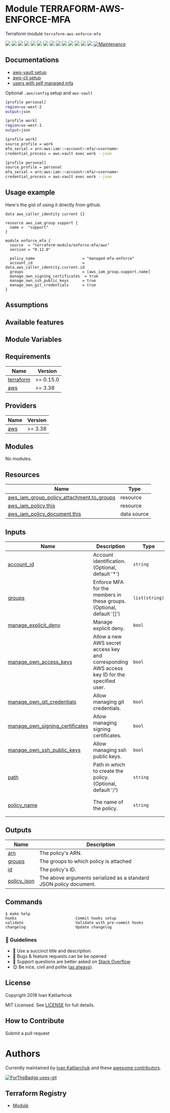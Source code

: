 # Module TERRAFORM-AWS-ENFORCE-MFA

Terraform module `terraform-aws-enforce-mfa`

[![](https://img.shields.io/github/license/terraform-module/terraform-aws-enforce-mfa)](https://github.com/terraform-module/terraform-aws-enforce-mfa)
![](https://img.shields.io/github/v/tag/terraform-module/terraform-aws-enforce-mfa)
[![](https://img.shields.io/github/workflow/status/terraform-module/terraform-aws-enforce-mfa/commit-check/master)](https://github.com/terraform-module/terraform-aws-enforce-mfa/actions?query=is%3Acompleted)
![](https://github.com/terraform-module/terraform-aws-enforce-mfa/workflows/commit-check/badge.svg)
![](https://github.com/terraform-module/terraform-aws-enforce-mfa/workflows/Labeler/badge.svg)
![](https://img.shields.io/issues/github/terraform-module/terraform-aws-enforce-mfa)
![](https://img.shields.io/github/issues/terraform-module/terraform-aws-enforce-mfa)
![](https://img.shields.io/github/issues-closed/terraform-module/terraform-aws-enforce-mfa)
[![](https://img.shields.io/github/languages/code-size/terraform-module/terraform-aws-enforce-mfa)](https://github.com/terraform-module/terraform-aws-enforce-mfa)
[![](https://img.shields.io/github/repo-size/terraform-module/terraform-aws-enforce-mfa)](https://github.com/terraform-module/terraform-aws-enforce-mfa)
![](https://img.shields.io/github/languages/top/terraform-module/terraform-aws-enforce-mfa?color=green&logo=terraform&logoColor=blue)
![](https://img.shields.io/github/commit-activity/m/terraform-module/terraform-aws-enforce-mfa)
![](https://img.shields.io/github/contributors/terraform-module/terraform-aws-enforce-mfa)
![](https://img.shields.io/github/last-commit/terraform-module/terraform-aws-enforce-mfa)
[![Maintenance](https://img.shields.io/badge/Maintenu%3F-oui-green.svg)](https://GitHub.com/terraform-module/terraform-aws-enforce-mfa/graphs/commit-activity)

## Documentations

- [aws-vault setup](https://github.com/99designs/aws-vault)
- [aws-cli setup](https://docs.aws.amazon.com/cli/latest/topic/config-vars.html#sourcing-credentials-from-external-processes)
- [users with self managed mfa](https://docs.aws.amazon.com/IAM/latest/UserGuide/tutorial_users-self-manage-mfa-and-creds.html)

Optional `.aws/config` setup and `aws-vault`

```sh
[profile personal]
region=us-west-2
output=json

[profile work]
region=us-west-1
output=json

[profile work]
source_profile = work
mfa_serial = arn:aws:iam::<account>:mfa/<username>
credential_process = aws-vault exec work --json

[profile personal]
source_profile = personal
mfa_serial = arn:aws:iam::<account>:mfa/<username>
credential_process = aws-vault exec work --json
```

## Usage example

Here's the gist of using it directly from github.

```hcl
data aws_caller_identity current {}

resource aws_iam_group support {
  name =  "support"
}

module enforce_mfa {
  source  = "terraform-module/enforce-mfa/aws"
  version = "0.12.0"

  policy_name                     = "managed-mfa-enforce"
  account_id                      = data.aws_caller_identity.current.id
  groups                          = [aws_iam_group.support.name]
  manage_own_signing_certificates  = true
  manage_own_ssh_public_keys      = true
  manage_own_git_credentials      = true
}
```

## Assumptions

## Available features

## Module Variables

<!-- BEGINNING OF PRE-COMMIT-TERRAFORM DOCS HOOK -->
## Requirements

| Name | Version |
|------|---------|
| <a name="requirement_terraform"></a> [terraform](#requirement\_terraform) | >= 0.15.0 |
| <a name="requirement_aws"></a> [aws](#requirement\_aws) | >= 3.38 |

## Providers

| Name | Version |
|------|---------|
| <a name="provider_aws"></a> [aws](#provider\_aws) | >= 3.38 |

## Modules

No modules.

## Resources

| Name | Type |
|------|------|
| [aws_iam_group_policy_attachment.to_groups](https://registry.terraform.io/providers/hashicorp/aws/latest/docs/resources/iam_group_policy_attachment) | resource |
| [aws_iam_policy.this](https://registry.terraform.io/providers/hashicorp/aws/latest/docs/resources/iam_policy) | resource |
| [aws_iam_policy_document.this](https://registry.terraform.io/providers/hashicorp/aws/latest/docs/data-sources/iam_policy_document) | data source |

## Inputs

| Name | Description | Type | Default | Required |
|------|-------------|------|---------|:--------:|
| <a name="input_account_id"></a> [account\_id](#input\_account\_id) | Account identification. (Optional, default '*') | `string` | `"*"` | no |
| <a name="input_groups"></a> [groups](#input\_groups) | Enforce MFA for the members in these groups. (Optional, default '[]') | `list(string)` | `[]` | no |
| <a name="input_manage_explicit_deny"></a> [manage\_explicit\_deny](#input\_manage\_explicit\_deny) | Manage explicit deny. | `bool` | `false` | no |
| <a name="input_manage_own_access_keys"></a> [manage\_own\_access\_keys](#input\_manage\_own\_access\_keys) | Allow a new AWS secret access key and corresponding AWS access key ID for the specified user. | `bool` | `false` | no |
| <a name="input_manage_own_git_credentials"></a> [manage\_own\_git\_credentials](#input\_manage\_own\_git\_credentials) | Allow managing git credentials. | `bool` | `false` | no |
| <a name="input_manage_own_signing_certificates"></a> [manage\_own\_signing\_certificates](#input\_manage\_own\_signing\_certificates) | Allow managing signing certificates. | `bool` | `false` | no |
| <a name="input_manage_own_ssh_public_keys"></a> [manage\_own\_ssh\_public\_keys](#input\_manage\_own\_ssh\_public\_keys) | Allow managing ssh public keys. | `bool` | `false` | no |
| <a name="input_path"></a> [path](#input\_path) | Path in which to create the policy. (Optional, default '/') | `string` | `"/"` | no |
| <a name="input_policy_name"></a> [policy\_name](#input\_policy\_name) | The name of the policy. | `string` | `"managed-force-mfa-policy"` | no |

## Outputs

| Name | Description |
|------|-------------|
| <a name="output_arn"></a> [arn](#output\_arn) | The policy's ARN. |
| <a name="output_groups"></a> [groups](#output\_groups) | The groups to which policy is attached |
| <a name="output_id"></a> [id](#output\_id) | The policy's ID. |
| <a name="output_policy_json"></a> [policy\_json](#output\_policy\_json) | The above arguments serialized as a standard JSON policy document. |
<!-- END OF PRE-COMMIT-TERRAFORM DOCS HOOK -->

## Commands

<!-- START makefile-doc -->
```
$ make help 
hooks                          Commit hooks setup
validate                       Validate with pre-commit hooks
changelog                      Update changelog 
```
<!-- END makefile-doc -->

### :memo: Guidelines

 - :memo: Use a succinct title and description.
 - :bug: Bugs & feature requests can be be opened
 - :signal_strength: Support questions are better asked on [Stack Overflow](https://stackoverflow.com/)
 - :blush: Be nice, civil and polite ([as always](http://contributor-covenant.org/version/1/4/)).

## License

Copyright 2019 Ivan Katliarhcuk

MIT Licensed. See [LICENSE](./LICENSE) for full details.

## How to Contribute

Submit a pull request

# Authors

Currently maintained by [Ivan Katliarchuk](https://github.com/ivankatliarchuk) and these [awesome contributors](https://github.com/terraform-module/terraform-aws-enforce-mfa/graphs/contributors).

[![ForTheBadge uses-git](http://ForTheBadge.com/images/badges/uses-git.svg)](https://GitHub.com/)

## Terraform Registry

- [Module](https://registry.terraform.io/modules/terraform-module/enforce-mfa/aws)
